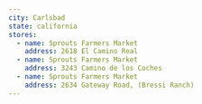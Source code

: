 ```yaml
---
city: Carlsbad
state: california
stores:
  - name: Sprouts Farmers Market
    address: 2618 El Camino Real
  - name: Sprouts Farmers Market
    address: 3243 Camino de los Coches
  - name: Sprouts Farmers Market
    address: 2634 Gateway Road, (Bressi Ranch)
---
```

